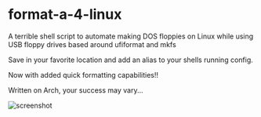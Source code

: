 # format-a-4-linux
A terrible shell script to automate making DOS floppies on Linux while using USB floppy drives based around ufiformat and mkfs

Save in your favorite location and add an alias to your shells running config.

Now with added quick formatting capabilities!!

Written on Arch, your success may vary...

![screenshot](https://user-images.githubusercontent.com/69775188/122657991-50dc8300-d136-11eb-891b-9b52e5ef88c4.png)
